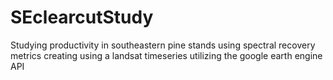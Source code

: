 # SEclearcutStudy
Studying productivity in southeastern pine stands using spectral recovery metrics creating using a landsat timeseries utilizing the google earth engine API
